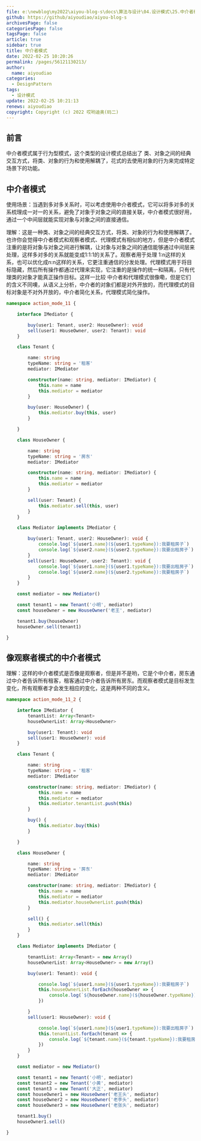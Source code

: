 ```yaml
---
file: e:\newblog\my2022\aiyou-blog-s\docs\算法与设计\04.设计模式\25.中介者模式.md
github: https://github/aiyoudiao/aiyou-blog-s
archivesPage: false
categoriesPage: false
tagsPage: false
article: true
sidebar: true
title: 中介者模式
date: 2022-02-25 10:20:26
permalink: /pages/56121130213/
author: 
  name: aiyoudiao
categories: 
  - DesignPattern
tags: 
  - 设计模式
update: 2022-02-25 10:21:13
renews: aiyoudiao
copyright: Copyright (c) 2022 哎哟迪奥(码二)
---
```



## 前言

中介者模式属于行为型模式，这个类型的设计模式总结出了  类、对象之间的经典交互方式，将类、对象的行为和使用解耦了，花式的去使用对象的行为来完成特定场景下的功能。

## 中介者模式

使用场景：当遇到多对多关系时，可以考虑使用中介者模式，它可以将多对多的关系梳理成一对一的关系，避免了对象于对象之间的直接关联，中介者模式很好用，通过一个中间层就能实现对象与对象之间的直接通信。


<!-- more -->

理解：这是一种类、对象之间的经典交互方式，将类、对象的行为和使用解耦了。也许你会觉得中介者模式和观察者模式、代理模式有相似的地方，但是中介者模式注重的是将对象与对象之间进行解耦，让对象与对象之间的通信能够通过中间层来处理，这样多对多的关系就能变成1:1:1的关系了。观察者用于处理 1:n这样的关系，也可以优化成n:n这样的关系，它更注重通信的分发处理。代理模式用于将目标隐藏，然后所有操作都通过代理来实现，它注重的是操作的统一和隔离，只有代理类的对象才能真正操作目标。这样一比较 中介者和代理模式很像嘞，但是它们的含义不同噢，从语义上分析，中介者的对象们都是对外开放的，而代理模式的目标对象是不对外开放的，中介者简化关系，代理模式简化操作。


```ts
namespace action_mode_11 {

    interface IMediator {

        buy(user1: Tenant, user2: HouseOwner): void
        sell(user1: HouseOwner, user2: Tenant): void
    }

    class Tenant {

        name: string
        typeName: string = '租客'
        mediator: IMediator

        constructor(name: string, mediator: IMediator) {
            this.name = name
            this.mediator = mediator
        }

        buy(user: HouseOwner) {
            this.mediator.buy(this, user)
        }

    }

    class HouseOwner {

        name: string
        typeName: string = '房东'
        mediator: IMediator

        constructor(name: string, mediator: IMediator) {
            this.name = name
            this.mediator = mediator
        }

        sell(user: Tenant) {
            this.mediator.sell(this, user)
        }
    }

    class Mediator implements IMediator {

        buy(user1: Tenant, user2: HouseOwner): void {
            console.log(`${user1.name}(${user1.typeName}):我要租房子`)
            console.log(`${user2.name}(${user2.typeName}):我要出租房子`)
        }
        sell(user1: HouseOwner, user2: Tenant): void {
            console.log(`${user1.name}(${user1.typeName}):我要出租房子`)
            console.log(`${user2.name}(${user2.typeName}):我要租房子`)
        }
    }

    const mediator = new Mediator()

    const tenant1 = new Tenant('小明', mediator)
    const houseOwner = new HouseOwner('老王', mediator)

    tenant1.buy(houseOwner)
    houseOwner.sell(tenant1)

}
```


## 像观察者模式的中介者模式

理解：这样的中介者模式是否像是观察者，但是并不是哟，它是个中介者，房东通过中介者告诉所有租客，租客通过中介者告诉所有房东。而观察者模式是目标发生变化，所有观察者才会发生相应的变化，这是两种不同的含义。


```ts
namespace action_mode_11_2 {

    interface IMediator {
        tenantList: Array<Tenant>
        houseOwnerList: Array<HouseOwner>

        buy(user1: Tenant): void
        sell(user1: HouseOwner): void
    }

    class Tenant {

        name: string
        typeName: string = '租客'
        mediator: IMediator

        constructor(name: string, mediator: IMediator) {
            this.name = name
            this.mediator = mediator
            this.mediator.tenantList.push(this)
        }

        buy() {
            this.mediator.buy(this)
        }

    }

    class HouseOwner {

        name: string
        typeName: string = '房东'
        mediator: IMediator

        constructor(name: string, mediator: IMediator) {
            this.name = name
            this.mediator = mediator
            this.mediator.houseOwnerList.push(this)
        }

        sell() {
            this.mediator.sell(this)
        }
    }

    class Mediator implements IMediator {

        tenantList: Array<Tenant> = new Array()
        houseOwnerList: Array<HouseOwner> = new Array()

        buy(user1: Tenant): void {

            console.log(`${user1.name}(${user1.typeName}):我要租房子`)
            this.houseOwnerList.forEach(houseOwner => {
                console.log(`${houseOwner.name}(${houseOwner.typeName}):我要出租房子`)
            })

        }
        sell(user1: HouseOwner): void {

            console.log(`${user1.name}(${user1.typeName}):我要出租房子`)
            this.tenantList.forEach(tenant => {
                console.log(`${tenant.name}(${tenant.typeName}):我要租房子`)
            })
        }
    }

    const mediator = new Mediator()

    const tenant1 = new Tenant('小明', mediator)
    const tenant2 = new Tenant('小黄', mediator)
    const tenant3 = new Tenant('大正', mediator)
    const houseOwner1 = new HouseOwner('老王头', mediator)
    const houseOwner2 = new HouseOwner('老李头', mediator)
    const houseOwner3 = new HouseOwner('老张头', mediator)

    tenant1.buy()
    houseOwner1.sell()

}
```
